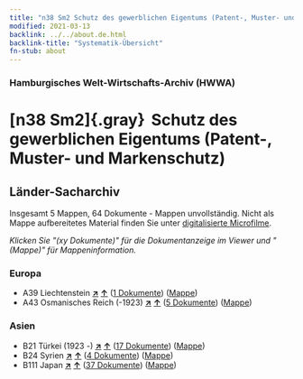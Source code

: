 ```yaml
---
title: "n38 Sm2 Schutz des gewerblichen Eigentums (Patent-, Muster- und Markenschutz)"
modified: 2021-03-13
backlink: ../../about.de.html
backlink-title: "Systematik-Übersicht"
fn-stub: about
---
```


### Hamburgisches Welt-Wirtschafts-Archiv (HWWA)

# [n38 Sm2]{.gray}&#8201; Schutz des gewerblichen Eigentums (Patent-, Muster- und Markenschutz)&#160; 







## Länder-Sacharchiv




Insgesamt 5 Mappen, 64 Dokumente - Mappen unvollständig.
Nicht als Mappe aufbereitetes Material finden Sie unter [digitalisierte Microfilme](/film/h1_sh.de.html).

_Klicken Sie "(xy Dokumente)" für die Dokumentanzeige im Viewer und "(Mappe)" für Mappeninformation._




### Europa

- A39 Liechtenstein [**&nearr;**](../../../geo/i/141016/about.de.html "Liechtenstein (alle Mappen)") [**&uarr;**](../../../geo/about.de.html#A39 "Ländersystematik") (<a href="https://pm20.zbw.eu/iiifview/folder/sh/141016,160741" title="über: Liechtenstein : Schutz des gewerblichen Eigentums (Patent-, Muster- und Markenschutz)" target="_blank">1 Dokumente</a>) ([Mappe](../../../../folder/sh/1410xx/141016/1607xx/160741/about.de.html))
- A43 Osmanisches Reich (-1923) [**&nearr;**](../../../geo/i/141034/about.de.html "Osmanisches Reich (-1923) (alle Mappen)") [**&uarr;**](../../../geo/about.de.html#A43 "Ländersystematik") (<a href="https://pm20.zbw.eu/iiifview/folder/sh/141034,160741" title="über: Osmanisches Reich (-1923) : Schutz des gewerblichen Eigentums (Patent-, Muster- und Markenschutz)" target="_blank">5 Dokumente</a>) ([Mappe](../../../../folder/sh/1410xx/141034/1607xx/160741/about.de.html))

### Asien

- B21 Türkei (1923 -) [**&nearr;**](../../../geo/i/141111/about.de.html "Türkei (1923 -) (alle Mappen)") [**&uarr;**](../../../geo/about.de.html#B21 "Ländersystematik") (<a href="https://pm20.zbw.eu/iiifview/folder/sh/141111,160741" title="über: Türkei (1923 -) : Schutz des gewerblichen Eigentums (Patent-, Muster- und Markenschutz)" target="_blank">17 Dokumente</a>) ([Mappe](../../../../folder/sh/1411xx/141111/1607xx/160741/about.de.html))
- B24 Syrien [**&nearr;**](../../../geo/i/141114/about.de.html "Syrien (alle Mappen)") [**&uarr;**](../../../geo/about.de.html#B24 "Ländersystematik") (<a href="https://pm20.zbw.eu/iiifview/folder/sh/141114,160741" title="über: Syrien : Schutz des gewerblichen Eigentums (Patent-, Muster- und Markenschutz)" target="_blank">4 Dokumente</a>) ([Mappe](../../../../folder/sh/1411xx/141114/1607xx/160741/about.de.html))
- B111 Japan [**&nearr;**](../../../geo/i/141272/about.de.html "Japan (alle Mappen)") [**&uarr;**](../../../geo/about.de.html#B111 "Ländersystematik") (<a href="https://pm20.zbw.eu/iiifview/folder/sh/141272,160741" title="über: Japan : Schutz des gewerblichen Eigentums (Patent-, Muster- und Markenschutz)" target="_blank">37 Dokumente</a>) ([Mappe](../../../../folder/sh/1412xx/141272/1607xx/160741/about.de.html))








